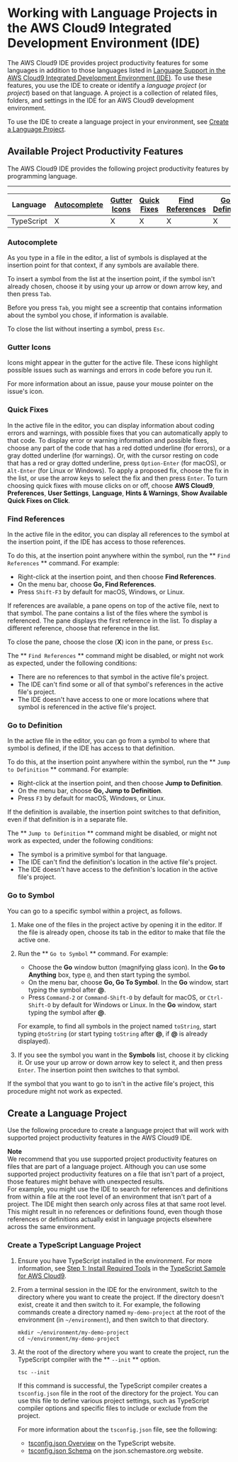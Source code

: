 # Working with Language Projects in the AWS Cloud9 Integrated Development Environment \(IDE\)<a name="projects"></a>

The AWS Cloud9 IDE provides project productivity features for some languages in addition to those languages listed in [Language Support in the AWS Cloud9 Integrated Development Environment \(IDE\)](language-support.md)\. To use these features, you use the IDE to create or identify a *language project* \(or *project*\) based on that language\. A project is a collection of related files, folders, and settings in the IDE for an AWS Cloud9 development environment\.

To use the IDE to create a language project in your environment, see [Create a Language Project](#projects-create)\.

## Available Project Productivity Features<a name="projects-features"></a>

The AWS Cloud9 IDE provides the following project productivity features by programming language\.


****  

|  **Language**  |  [Autocomplete](#projects-features-autocomplete)  |  [Gutter Icons](#projects-features-gutter-icons)  |  [Quick Fixes](#projects-features-quick-fixes)  |  [Find References](#projects-features-find-refs)  |  [Go to Definition](#projects-features-go-to-def)  |  [Go to Symbol](#projects-features-go-to-symbol)  | 
| --- | --- | --- | --- | --- | --- | --- | 
|  TypeScript  |  X  |  X  |  X  |  X  |  X  |  X  | 

### Autocomplete<a name="projects-features-autocomplete"></a>

As you type in a file in the editor, a list of symbols is displayed at the insertion point for that context, if any symbols are available there\.

To insert a symbol from the list at the insertion point, if the symbol isn't already chosen, choose it by using your up arrow or down arrow key, and then press `Tab`\.

Before you press `Tab`, you might see a screentip that contains information about the symbol you chose, if information is available\.

To close the list without inserting a symbol, press `Esc`\.

### Gutter Icons<a name="projects-features-gutter-icons"></a>

Icons might appear in the gutter for the active file\. These icons highlight possible issues such as warnings and errors in code before you run it\.

For more information about an issue, pause your mouse pointer on the issue's icon\.

### Quick Fixes<a name="projects-features-quick-fixes"></a>

In the active file in the editor, you can display information about coding errors and warnings, with possible fixes that you can automatically apply to that code\. To display error or warning information and possible fixes, choose any part of the code that has a red dotted underline \(for errors\), or a gray dotted underline \(for warnings\)\. Or, with the cursor resting on code that has a red or gray dotted underline, press `Option-Enter` \(for macOS\), or `Alt-Enter` \(for Linux or Windows\)\. To apply a proposed fix, choose the fix in the list, or use the arrow keys to select the fix and then press `Enter`\. To turn choosing quick fixes with mouse clicks on or off, choose **AWS Cloud9**, **Preferences**, **User Settings**, **Language**, **Hints & Warnings**, **Show Available Quick Fixes on Click**\.

### Find References<a name="projects-features-find-refs"></a>

In the active file in the editor, you can display all references to the symbol at the insertion point, if the IDE has access to those references\.

To do this, at the insertion point anywhere within the symbol, run the ** `Find References` ** command\. For example:
+ Right\-click at the insertion point, and then choose **Find References**\.
+ On the menu bar, choose **Go, Find References**\.
+ Press `Shift-F3` by default for macOS, Windows, or Linux\.

If references are available, a pane opens on top of the active file, next to that symbol\. The pane contains a list of the files where the symbol is referenced\. The pane displays the first reference in the list\. To display a different reference, choose that reference in the list\.

To close the pane, choose the close \(**X**\) icon in the pane, or press `Esc`\.

The ** `Find References` ** command might be disabled, or might not work as expected, under the following conditions:
+ There are no references to that symbol in the active file's project\.
+ The IDE can't find some or all of that symbol's references in the active file's project\.
+ The IDE doesn't have access to one or more locations where that symbol is referenced in the active file's project\.

### Go to Definition<a name="projects-features-go-to-def"></a>

In the active file in the editor, you can go from a symbol to where that symbol is defined, if the IDE has access to that definition\.

To do this, at the insertion point anywhere within the symbol, run the ** `Jump to Definition` ** command\. For example:
+ Right\-click at the insertion point, and then choose **Jump to Definition**\.
+ On the menu bar, choose **Go, Jump to Definition**\.
+ Press `F3` by default for macOS, Windows, or Linux\.

If the definition is available, the insertion point switches to that definition, even if that definition is in a separate file\.

The ** `Jump to Definition` ** command might be disabled, or might not work as expected, under the following conditions:
+ The symbol is a primitive symbol for that language\.
+ The IDE can't find the definition's location in the active file's project\.
+ The IDE doesn't have access to the definition's location in the active file's project\.

### Go to Symbol<a name="projects-features-go-to-symbol"></a>

You can go to a specific symbol within a project, as follows\.

1. Make one of the files in the project active by opening it in the editor\. If the file is already open, choose its tab in the editor to make that file the active one\.

1. Run the ** `Go to Symbol` ** command\. For example:
   + Choose the **Go** window button \(magnifying glass icon\)\. In the **Go to Anything** box, type `@`, and then start typing the symbol\.
   + On the menu bar, choose **Go, Go To Symbol**\. In the **Go** window, start typing the symbol after **@**\.
   + Press `Command-2` or `Command-Shift-O` by default for macOS, or `Ctrl-Shift-O` by default for Windows or Linux\. In the **Go** window, start typing the symbol after **@**\.

   For example, to find all symbols in the project named `toString`, start typing `@toString` \(or start typing `toString` after **@**, if **@** is already displayed\)\.

1. If you see the symbol you want in the **Symbols** list, choose it by clicking it\. Or use your up arrow or down arrow key to select it, and then press `Enter`\. The insertion point then switches to that symbol\.

If the symbol that you want to go to isn't in the active file's project, this procedure might not work as expected\.

## Create a Language Project<a name="projects-create"></a>

Use the following procedure to create a language project that will work with supported project productivity features in the AWS Cloud9 IDE\.

**Note**  
We recommend that you use supported project productivity features on files that are part of a language project\. Although you can use some supported project productivity features on a file that isn't part of a project, those features might behave with unexpected results\.  
For example, you might use the IDE to search for references and definitions from within a file at the root level of an environment that isn't part of a project\. The IDE might then search only across files at that same root level\. This might result in no references or definitions found, even though those references or definitions actually exist in language projects elsewhere across the same environment\.

### Create a TypeScript Language Project<a name="projects-create-typescript"></a>

1. Ensure you have TypeScript installed in the environment\. For more information, see [Step 1: Install Required Tools](sample-typescript.md#sample-typescript-install) in the [TypeScript Sample for AWS Cloud9](sample-typescript.md)\.

1. From a terminal session in the IDE for the environment, switch to the directory where you want to create the project\. If the directory doesn't exist, create it and then switch to it\. For example, the following commands create a directory named `my-demo-project` at the root of the environment \(in `~/environment`\), and then switch to that directory\.

   ```
   mkdir ~/environment/my-demo-project
   cd ~/environment/my-demo-project
   ```

1. At the root of the directory where you want to create the project, run the TypeScript compiler with the ** `--init` ** option\.

   ```
   tsc --init
   ```

   If this command is successful, the TypeScript compiler creates a `tsconfig.json` file in the root of the directory for the project\. You can use this file to define various project settings, such as TypeScript compiler options and specific files to include or exclude from the project\.

   For more information about the `tsconfig.json` file, see the following:
   +  [tsconfig\.json Overview](https://www.typescriptlang.org/docs/handbook/tsconfig-json.html) on the TypeScript website\.
   +  [tsconfig\.json Schema](http://json.schemastore.org/tsconfig) on the json\.schemastore\.org website\.